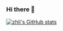 ### Hi there 👋
[![zhli's GitHub stats](https://github-stats-git-main-zhliovos-projects.vercel.app/api?username=zhliOvO)](https://github.com/anuraghazra/github-readme-stats)

<!--
**zhliOvO/zhliOvO** is a ✨ _special_ ✨ repository because its `README.md` (this file) appears on your GitHub profile.

Here are some ideas to get you started:

- 🔭 I’m currently working on ...
- 🌱 I’m currently learning ...
- 👯 I’m looking to collaborate on ...
- 🤔 I’m looking for help with ...
- 💬 Ask me about ...
- 📫 How to reach me: ...
- 😄 Pronouns: ...
- ⚡ Fun fact: ...
-->

